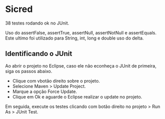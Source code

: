 # Sicred

38 testes rodando ok no JUnit.

Uso do assertFalse, assertTrue, assertNull, assertNotNull e assertEquals. 
Este ultimo foi utilizado para String, int, long e double uso do delta.

## Identificando o JUnit
Ao abrir o projeto no Eclipse, caso ele não econheça o JUnit de primeira, siga os passos abaixo.
- Clique com vbotão direito sobre o projeto.
- Selecione Maven > Update Project.
- Marque a opção Force Update.
- Clique em Ok e aguarde o Eclipse realizar o update no projeto.

Em seguida, execute os testes clicando com botão direito no projeto > Run As > JUnit Test.
